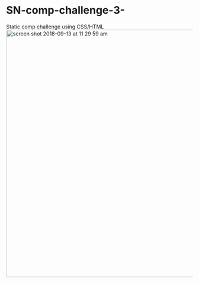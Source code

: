# SN-comp-challenge-3-
Static comp challenge using CSS/HTML
<img width="670" alt="screen shot 2018-09-13 at 11 29 59 am" src="https://user-images.githubusercontent.com/40807175/45504924-6ed85600-b748-11e8-9805-f3cd639ec07b.png">
